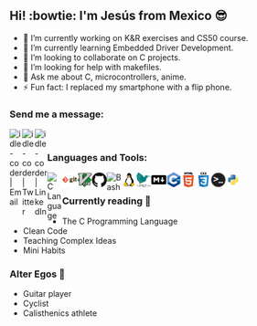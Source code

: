 ## Hi! :bowtie: I'm Jesús from Mexico :sunglasses:


<!--
**idle-coder/idle-coder** is a ✨ _special_ ✨ repository because its `README.md` (this file) appears on your GitHub profile.
-->

- 🔭 I’m currently working on K&R exercises and CS50 course.
- 🌱 I’m currently learning Embedded Driver Development.
- 🤝 I’m looking to collaborate on C projects.
- 🤔 I’m looking for help with makefiles.
- 💬 Ask me about C, microcontrollers, anime.
- ⚡ Fun fact: I replaced my smartphone with a flip phone.


### Send me a message:

[<img align="left" alt="idle-coder | Email" width="22px" src="https://cdn.jsdelivr.net/npm/simple-icons@v4/icons/gmail.svg" />][mail]
[<img align="left" alt="idle-coder | Twitter" width="22px" src="https://cdn.jsdelivr.net/npm/simple-icons@v4/icons/twitter.svg" />][twitter]
[<img align="left" alt="idle-coder | LinkedIn" width="22px" src="https://cdn.jsdelivr.net/npm/simple-icons@v4/icons/linkedin.svg" />][linkedin]

<br />

### Languages and Tools:

<img align="left" alt="C Language" width="26px" src="https://cdn.jsdelivr.net/npm/simple-icons@v4/icons/c.svg" />
<img align="left" alt="Git" width="26px" src="https://raw.githubusercontent.com/github/explore/80688e429a7d4ef2fca1e82350fe8e3517d3494d/topics/git/git.png" />
<img align="left" alt="Vim" width="26px" src="https://raw.githubusercontent.com/github/explore/80688e429a7d4ef2fca1e82350fe8e3517d3494d/topics/vim/vim.png" />
<img align="left" alt="GitHub" width="26px" src="https://raw.githubusercontent.com/github/explore/78df643247d429f6cc873026c0622819ad797942/topics/github/github.png" />
<img align="left" alt="Bash" width="26px" src="https://cdn.jsdelivr.net/npm/simple-icons@v4/icons/gnubash.svg" />
<img align="left" alt="Linux" width="26px" src="https://raw.githubusercontent.com/github/explore/80688e429a7d4ef2fca1e82350fe8e3517d3494d/topics/linux/linux.png" />
<img align="left" alt="Latex" width="26px" src="https://raw.githubusercontent.com/github/explore/80688e429a7d4ef2fca1e82350fe8e3517d3494d/topics/latex/latex.png" />
<img align="left" alt="Markdown" width="26px" src="https://raw.githubusercontent.com/github/explore/80688e429a7d4ef2fca1e82350fe8e3517d3494d/topics/markdown/markdown.png" />
<img align="left" alt="C Plus Plus" width="26px" src="https://raw.githubusercontent.com/github/explore/80688e429a7d4ef2fca1e82350fe8e3517d3494d/topics/cpp/cpp.png" />
<img align="left" alt="HTML5" width="26px" src="https://raw.githubusercontent.com/github/explore/80688e429a7d4ef2fca1e82350fe8e3517d3494d/topics/html/html.png" />
<img align="left" alt="CSS3" width="26px" src="https://raw.githubusercontent.com/github/explore/80688e429a7d4ef2fca1e82350fe8e3517d3494d/topics/css/css.png" />
<img align="left" alt="Terminal" width="26px" src="https://raw.githubusercontent.com/github/explore/80688e429a7d4ef2fca1e82350fe8e3517d3494d/topics/terminal/terminal.png" />
<img align="left" alt="Python" width="26px" src="https://raw.githubusercontent.com/github/explore/80688e429a7d4ef2fca1e82350fe8e3517d3494d/topics/python/python.png" />

<br />

### Currently reading 📖
- The C Programming Language
- Clean Code
- Teaching Complex Ideas
- Mini Habits

### Alter Egos 👥
- Guitar player
- Cyclist
- Calisthenics athlete

[twitter]: https://twitter.com/idle_coder
[linkedin]: https://linkedin.com/in/idle-coder
[mail]: mailto:idlecoderchat@gmail.com
